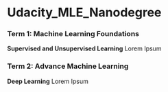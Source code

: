 # Udacity_MLE_Nanodegree

### Term 1: Machine Learning Foundations
__Supervised and Unsupervised Learning__
Lorem Ipsum

### Term 2: Advance Machine Learning
__Deep Learning__
Lorem Ipsum
